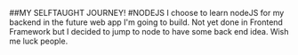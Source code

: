 ##MY SELFTAUGHT JOURNEY!
#NODEJS
I choose to learn nodeJS for my backend in the future web app I'm going to build. Not yet done in Frontend Framework but I decided to jump to node to have some back end idea. Wish me luck people.

